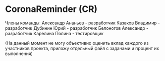 # CoronaReminder (CR)

Члены команды:
Александр Ананьев - разработчик
Казаков Владимир - разработчик
Дубинин Юрий - разработчик
Белоногов Александр - разработчик
Карелина Полина - тестировщик

(На данный момент не могу объективно оценить вклад каждого из участников проекта, приложу отдельный файл с задачами и процент их выполнения)
